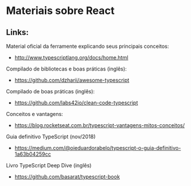 # Materiais sobre React

## Links:

Material oficial da ferramente explicando seus principais conceitos:

- http://www.typescriptlang.org/docs/home.html

Compilado de bibliotecas e boas práticas (inglês):

- https://github.com/dzharii/awesome-typescript

Compilado de boas práticas (inglês):

- https://github.com/labs42io/clean-code-typescript

Conceitos e vantagens:

- https://blog.rocketseat.com.br/typescript-vantagens-mitos-conceitos/

Guia definitivo TypeScript (nov/2018)

- https://medium.com/@oieduardorabelo/typescript-o-guia-definitivo-1a63b04259cc

Livro TypeScript Deep Dive (inglês) 

- https://github.com/basarat/typescript-book
